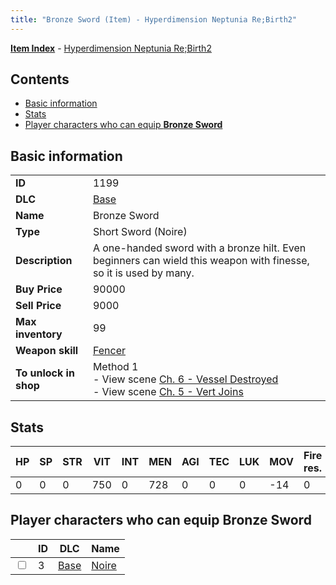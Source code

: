 ```yaml
---
title: "Bronze Sword (Item) - Hyperdimension Neptunia Re;Birth2"
---
```


[**Item Index**](/neptunia/rb2/item/index.html) - [Hyperdimension Neptunia Re;Birth2](/neptunia/rb2)

## Contents

- [Basic information](#basic-information)
- [Stats](#stats)
- [Player characters who can equip **Bronze Sword**](#player-characters-who-can-equip-bronze-sword)

## Basic information

|   |   |
| -- | -- |
| **ID** | 1199 |
| **DLC** | [Base](/neptunia/rb2/dlc/0-base.html) |
| **Name** | Bronze Sword |
| **Type** | Short Sword (Noire) |
| **Description** | A one-handed sword with a bronze hilt. Even beginners can wield this weapon with finesse, so it is used by many. |
| **Buy Price** | 90000 |
| **Sell Price** | 9000 |
| **Max inventory** | 99 |
| **Weapon skill** | [Fencer](/neptunia/rb2/skill/0-1003-fencer.html) |
| **To unlock in shop** | Method 1<br />- View scene [Ch. 6 - Vessel Destroyed](/neptunia/rb2/scene/0-451-ch-6-vessel-destroyed.html)<br />- View scene [Ch. 5 - Vert Joins](/neptunia/rb2/scene/0-376-ch-5-vert-joins.html) |

## Stats

| HP | SP | STR | VIT | INT | MEN | AGI | TEC | LUK | MOV | Fire res. | Ice res. | Wind res. | Lightning res. |
| -- | -- | --- | --- | --- | --- | --- | --- | --- | --- | --------- | -------- | --------- | -------------- |
| 0 | 0 | 0 | 750 | 0 | 728 | 0 | 0 | 0 | -14 | 0 | 0 | 0 | 0 |

## Player characters who can equip **Bronze Sword**

|    | ID | DLC | Name |
| -- | -- | --- | ---- |
| <input type="checkbox" id="rb2-player-0-3" class="trackbox" /> | 3 | [Base](/neptunia/rb2/dlc/0-base.html) | [Noire](/neptunia/rb2/player/0-3-noire.html) |